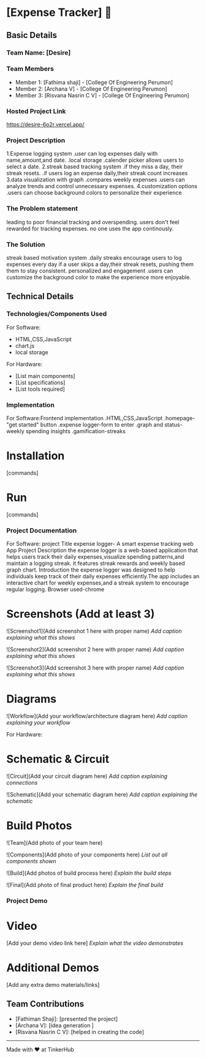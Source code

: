 # [Expense Tracker] 🎯


## Basic Details
### Team Name: [Desire]


### Team Members
- Member 1: [Fathima shaji] - [College Of Engineering Perumon]
- Member 2: [Archana V] - [College Of Engineering Perumon]
- Member 3: [Risvana Nasrin C V] - [College Of Engineering Perumon]

### Hosted Project Link
https://desire-6o2r.vercel.app/
### Project Description
1.Expense logging system
 .user can log expenses daily with name,amount,and date.
 .local storage
 .calender picker allows users to select a date.
2.streak based tracking system
 .if they miss a day, their streak resets.
 .if users log an expense daily,their streak count increases
3.data visualization with graph
 .compares weekly expenses
 .users can analyze trends and control unnecessary expenses.
4.customization options
 .users can choose background colors to personalize their experience
### The Problem statement
leading to poor financial tracking and overspending.
users don't feel rewarded for tracking expenses.
no one uses the app continously.

### The Solution
streak based motivation system
 .daily streaks encourage users to log expenses every day
if a user skips a day,their streak resets, pushing them them to stay consistent.
personalized and engagement
.users can customize the background color to make the experience more enjoyable.

## Technical Details
### Technologies/Components Used
For Software:
- HTML,CSS,JavaScript
- chart.js
- local storage

For Hardware:
- [List main components]
- [List specifications]
- [List tools required]

### Implementation
For Software:Frontend implementation
          .HTML,CSS,JavaScript
          .homepage-"get started" button
          .expense logger-form to enter
          .graph and status-weekly spending insights
          .gamification-streaks
# Installation
[commands]

# Run
[commands]

### Project Documentation
For Software:
         project Title
    expense logger- A smart expense tracking web App
          Project Description
    the expense logger is a web-based application that helps users track their daily expenses,visualize spending patterns,and maintain a logging streak. it features streak rewards and weekly based graph chart.
          Introduction
    the expense logger was designed to help individuals keep track of their daily expenses efficiently.The app includes an interactive chart for weekly expenses,and a streak system to encourage regular logging.
          Browser used-chrome

# Screenshots (Add at least 3)
![Screenshot1](Add screenshot 1 here with proper name)
*Add caption explaining what this shows*

![Screenshot2](Add screenshot 2 here with proper name)
*Add caption explaining what this shows*

![Screenshot3](Add screenshot 3 here with proper name)
*Add caption explaining what this shows*

# Diagrams
![Workflow](Add your workflow/architecture diagram here)
*Add caption explaining your workflow*

For Hardware:
# Schematic & Circuit
![Circuit](Add your circuit diagram here)
*Add caption explaining connections*

![Schematic](Add your schematic diagram here)
*Add caption explaining the schematic*

# Build Photos
![Team](Add photo of your team here)


![Components](Add photo of your components here)
*List out all components shown*

![Build](Add photos of build process here)
*Explain the build steps*

![Final](Add photo of final product here)
*Explain the final build*

### Project Demo
# Video
[Add your demo video link here]
*Explain what the video demonstrates*

# Additional Demos
[Add any extra demo materials/links]

## Team Contributions
- [Fathiman Shaji]: [presented the project]
- [Archana V]: [idea generation ]
- [Risvana Nasrin C V]: [helped in creating the code]

---
Made with ❤️ at TinkerHub
